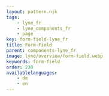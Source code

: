 ```yaml
---
layout: pattern.njk
tags: 
    - lyne_fr
    - lyne_components_fr
    - page
key: form-field-lyne_fr
title: Form-Field
parent: components-lyne_fr
image: lyne/overview/form-field.webp
keywords: form-field
order: 230
availablelanguages: 
    - de
    - en
---
```

